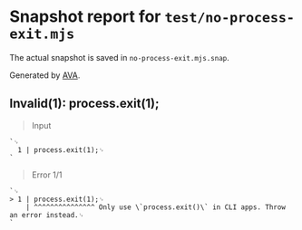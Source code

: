 # Snapshot report for `test/no-process-exit.mjs`

The actual snapshot is saved in `no-process-exit.mjs.snap`.

Generated by [AVA](https://avajs.dev).

## Invalid(1): process.exit(1);

> Input

    `␊
      1 | process.exit(1);␊
    `

> Error 1/1

    `␊
    > 1 | process.exit(1);␊
        | ^^^^^^^^^^^^^^^ Only use \`process.exit()\` in CLI apps. Throw an error instead.␊
    `
